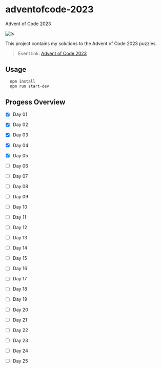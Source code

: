 # adventofcode-2023
Advent of Code 2023

![ts](https://img.shields.io/badge/Language-Typescript-blue)

This project contains my solutions to the Advent of Code 2023 puzzles.

> Event link: [Advent of Code 2023](https://adventofcode.com/)


## Usage

```bash
  npm install
  npm run start-dev
```


## Progess Overview

* [x] Day 01  
* [x] Day 02
* [x] Day 03
* [x] Day 04
* [x] Day 05
* [ ] Day 06
* [ ] Day 07
* [ ] Day 08
* [ ] Day 09
* [ ] Day 10
* [ ] Day 11  
* [ ] Day 12
* [ ] Day 13
* [ ] Day 14
* [ ] Day 15
* [ ] Day 16
* [ ] Day 17
* [ ] Day 18
* [ ] Day 19
* [ ] Day 20
* [ ] Day 21  
* [ ] Day 22
* [ ] Day 23
* [ ] Day 24
* [ ] Day 25 

